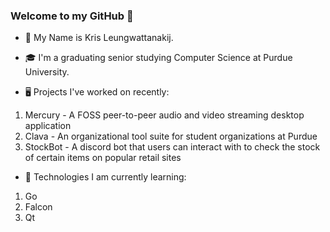 ### Welcome to my GitHub 👋

- 🧑 My Name is Kris Leungwattanakij.

- 🎓 I'm a graduating senior studying Computer Science at Purdue University.

- 🖥️ Projects I've worked on recently:
1) Mercury - A FOSS peer-to-peer audio and video streaming desktop application
2) Clava - An organizational tool suite for student organizations at Purdue
3) StockBot - A discord bot that users can interact with to check the stock of certain items on popular retail sites

- 🌟 Technologies I am currently learning:
1) Go
2) Falcon
3) Qt
